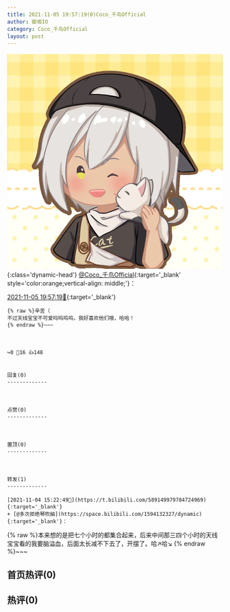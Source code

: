 ```yaml
---
title: 2021-11-05 19:57:19(0)Coco_千鸟Official
author: 御坂IO
category: Coco_千鸟Official
layout: post
---
```


![img](/images/85e485bc0dbd0cde4d15f24d7cffe9704618ad10.jpg){:class='dynamic-head'}
[@Coco_千鸟Official](https://space.bilibili.com/1891728206/dynamic){:target='_blank' style='color:orange;vertical-align: middle;'}：

[2021-11-05 19:57:19🔗](https://t.bilibili.com/589591803069623647){:target='_blank'}

~~~
{% raw %}辛苦（
不过天线宝宝不可爱吗呜呜呜，我好喜欢他们哦，哈哈！
{% endraw %}~~~



↪️0 💬16 👍148


回复(0)
-------------



点赞(0)
-------------



置顶(0)
-------------



转发(1)
-------------

[2021-11-04 15:22:49🔗](https://t.bilibili.com/589149979784724969){:target='_blank'}
+ [@多次拒绝琴吹紬](https://space.bilibili.com/1594132327/dynamic){:target='_blank'}：
~~~
{% raw %}本来想的是把七个小时的都集合起来，后来中间那三四个小时的天线宝宝看的我要脑溢血，后面太长减不下去了，开摆了。哈↗哈↘
{% endraw %}~~~






首页热评(0)
-------------



热评(0)
-------------



